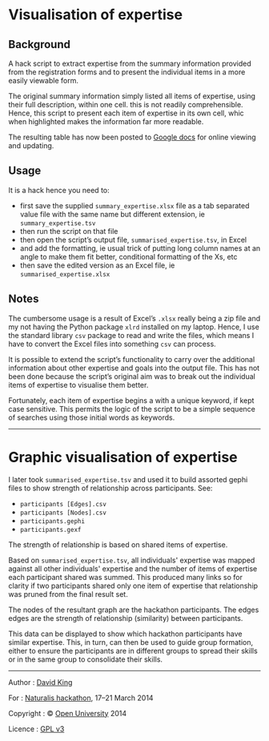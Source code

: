 # Visualisation of expertise #

## Background ##

A hack script to extract expertise from the summary information provided from the registration forms and to present the individual items in a more easily viewable form. 

The original summary information simply listed all items of expertise, using their full description, within one cell. this is not readily comprehensible. Hence, this script to present each item of expertise in its own cell, whic when highlighted makes the information far more readable.

The resulting table has now been posted to [Google docs](https://docs.google.com/a/naturalis.nl/spreadsheet/ccc?key=0Al6iKFRsaY54dExxTWtIOHZZMGR4Y0NFT1lpcWx3ZEE#gid=3) for online viewing and updating.

## Usage ##

It is a hack hence you need to: 

- first save the supplied `summary_expertise.xlsx` file as a tab separated value file with the same name but different extension, ie `summary_expertise.tsv`
- then run the script on that file
- then open the script’s output file, `summarised_expertise.tsv`, in Excel
- and add the formatting, ie usual trick of putting long column names at an angle to make them fit better, conditional formatting of the Xs, etc
- then save the edited version as an Excel file, ie `summarised_expertise.xlsx`

## Notes ##

The cumbersome usage is a result of Excel’s `.xlsx` really being a zip file and my not having the Python package `xlrd` installed on my laptop. Hence, I use the standard library `csv` package to read and write the files, which means I have to convert the Excel files into something `csv` can process. 

It is possible to extend the script’s functionality to carry over the additional information about other expertise and goals into the output file. This has not been done because the script’s original aim was to break out the individual items of expertise to visualise them better.

Fortunately, each item of expertise begins a with a unique keyword, if kept case sensitive. This permits the logic of the script to be a simple sequence of searches using those initial words as keywords. 


----

# Graphic visualisation of expertise #

I later took `summarised_expertise.tsv` and used it to build assorted gephi files to show strength of relationship across participants. See:

- `participants [Edges].csv`
- `participants [Nodes].csv`
- `participants.gephi`
- `participants.gexf`

The strength of relationship is based on shared items of expertise.

Based on `summarised_expertise.tsv`, all individuals' expertise was mapped against all other individuals' expertise and the number of items of expertise each participant shared was summed. This produced many links so for clarity if two participants shared only one item of expertise that relationship was pruned from the final result set.

The nodes of the resultant graph are the hackathon participants. The edges edges are the strength of relationship (similarity) between participants.

This data can be displayed to show which hackathon participants have similar expertise. This, in turn, can then be used to guide group formation, either to ensure the participants are in different groups to spread their skills or in the same group to consolidate their skills. 
 

----

Author
: [David King](david.king@open.ac.uk)


For
: [Naturalis hackathon](http://wiki.pro-ibiosphere.eu/wiki/Hackathon_%22Pimp_my_Data%22,_March_17-21_2014), 17–21 March 2014


Copyright
: © [Open University](http://open.ac.uk) 2014

Licence
: [GPL v3](http://www.gnu.org/licenses/) 
